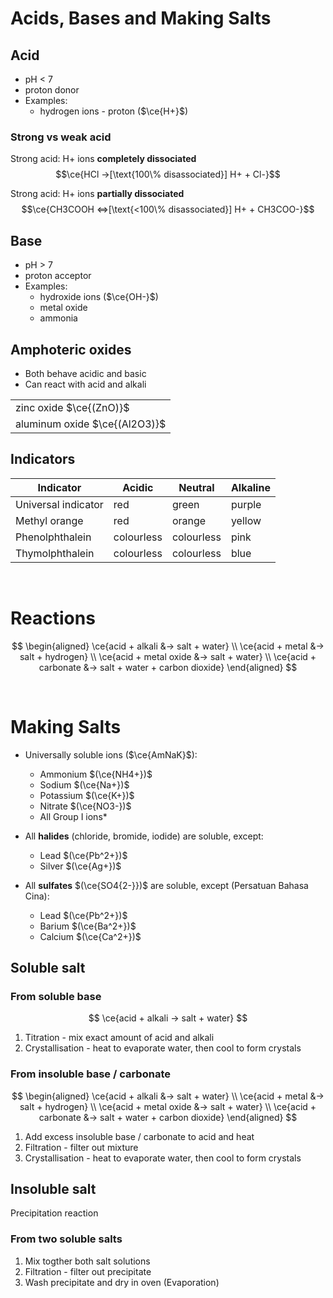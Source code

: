 # Acids, Bases and Making Salts

## Acid

- pH < 7
- proton donor
- Examples:
    - hydrogen ions - proton ($\ce{H+}$)

### Strong vs weak acid
Strong acid: H+ ions **completely dissociated**
$$\ce{HCl ->[\text{100\% disassociated}] H+ + Cl-}$$

Strong acid: H+ ions **partially dissociated**
$$\ce{CH3COOH <=>[\text{<100\% disassociated}] H+ + CH3COO-}$$

## Base

- pH > 7
- proton acceptor
- Examples:
    - hydroxide ions ($\ce{OH-}$)
    - metal oxide
    - ammonia

## Amphoteric oxides

- Both behave acidic and basic
- Can react with acid and alkali

|                               |
| ----------------------------- |
| zinc oxide $\ce{(ZnO)}$       |
| aluminum oxide $\ce{(Al2O3)}$ |

## Indicators

| Indicator           | Acidic     | Neutral    | Alkaline |
| ------------------- | ---------- | ---------- | -------- |
| Universal indicator | red        | green      | purple   |
| Methyl orange       | red        | orange     | yellow   |
| Phenolphthalein     | colourless | colourless | pink     |
| Thymolphthalein     | colourless | colourless | blue     |

<br>

# Reactions

$$
\begin{aligned}
  \ce{acid + alkali &-> salt + water} \\
  \ce{acid + metal &-> salt + hydrogen} \\
  \ce{acid + metal oxide &-> salt + water} \\
  \ce{acid + carbonate &-> salt + water + carbon dioxide}
\end{aligned}
$$

<br>

# Making Salts

- Universally soluble ions ($\ce{AmNaK}$):
    - Ammonium $(\ce{NH4+})$
    - Sodium $(\ce{Na+})$
    - Potassium $(\ce{K+})$
    - Nitrate $(\ce{NO3-})$
    - All Group I ions*

- All **halides** (chloride, bromide, iodide) are soluble, except:
    - Lead $(\ce{Pb^2+})$
    - Silver $(\ce{Ag+})$

- All **sulfates** $(\ce{SO4{2-}})$ are soluble, except (Persatuan Bahasa Cina):
    - Lead $(\ce{Pb^2+})$
    - Barium $(\ce{Ba^2+})$
    - Calcium $(\ce{Ca^2+})$

## Soluble salt

### From soluble base

$$
\ce{acid + alkali -> salt + water}
$$

1. Titration - mix exact amount of acid and alkali
2. Crystallisation - heat to evaporate water, then cool to form crystals

### From insoluble base / carbonate

$$
\begin{aligned}
  \ce{acid + alkali &-> salt + water} \\
  \ce{acid + metal &-> salt + hydrogen} \\
  \ce{acid + metal oxide &-> salt + water} \\
  \ce{acid + carbonate &-> salt + water + carbon dioxide}
\end{aligned}
$$

1. Add excess insoluble base / carbonate to acid and heat
2. Filtration - filter out mixture
3. Crystallisation - heat to evaporate water, then cool to form crystals

## Insoluble salt

Precipitation reaction

### From two soluble salts

1. Mix togther both salt solutions
2. Filtration - filter out precipitate
3. Wash precipitate and dry in oven (Evaporation\)
